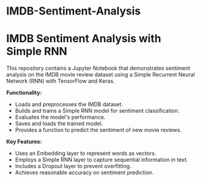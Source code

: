 # IMDB-Sentiment-Analysis
# IMDB Sentiment Analysis with Simple RNN

This repository contains a Jupyter Notebook that demonstrates sentiment analysis on the IMDB movie review dataset using a Simple Recurrent Neural Network (RNN) with TensorFlow and Keras.

**Functionality:**

* Loads and preprocesses the IMDB dataset.
* Builds and trains a Simple RNN model for sentiment classification.
* Evaluates the model's performance.
* Saves and loads the trained model.
* Provides a function to predict the sentiment of new movie reviews.


**Key Features:**

* Uses an Embedding layer to represent words as vectors.
* Employs a Simple RNN layer to capture sequential information in text.
* Includes a Dropout layer to prevent overfitting.
* Achieves reasonable accuracy on sentiment prediction.
